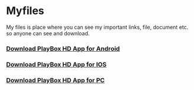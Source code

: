 # Myfiles
My files is place where you can see my important links, file, document etc. so anyone can see and download.
<h3><a href="http://playboxhdapk.com/playbox-hd-for-android/">Download PlayBox HD App for Android</a></H3>
<h3><a href="http://playboxhdapk.com/playbox-hd-app-for-ios/">Download PlayBox HD App for IOS</a></h3>
<h3><a href="http://playboxhdapk.com/playbox-hd-for-pc/">Download PlayBox HD App for PC</a></h3>
